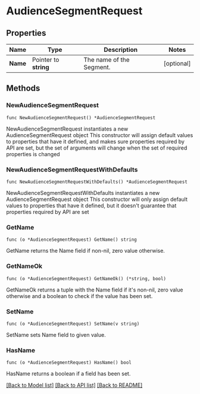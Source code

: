 # AudienceSegmentRequest

## Properties

Name | Type | Description | Notes
------------ | ------------- | ------------- | -------------
**Name** | Pointer to **string** | The name of the Segment. | [optional] 

## Methods

### NewAudienceSegmentRequest

`func NewAudienceSegmentRequest() *AudienceSegmentRequest`

NewAudienceSegmentRequest instantiates a new AudienceSegmentRequest object
This constructor will assign default values to properties that have it defined,
and makes sure properties required by API are set, but the set of arguments
will change when the set of required properties is changed

### NewAudienceSegmentRequestWithDefaults

`func NewAudienceSegmentRequestWithDefaults() *AudienceSegmentRequest`

NewAudienceSegmentRequestWithDefaults instantiates a new AudienceSegmentRequest object
This constructor will only assign default values to properties that have it defined,
but it doesn't guarantee that properties required by API are set

### GetName

`func (o *AudienceSegmentRequest) GetName() string`

GetName returns the Name field if non-nil, zero value otherwise.

### GetNameOk

`func (o *AudienceSegmentRequest) GetNameOk() (*string, bool)`

GetNameOk returns a tuple with the Name field if it's non-nil, zero value otherwise
and a boolean to check if the value has been set.

### SetName

`func (o *AudienceSegmentRequest) SetName(v string)`

SetName sets Name field to given value.

### HasName

`func (o *AudienceSegmentRequest) HasName() bool`

HasName returns a boolean if a field has been set.


[[Back to Model list]](../README.md#documentation-for-models) [[Back to API list]](../README.md#documentation-for-api-endpoints) [[Back to README]](../README.md)



